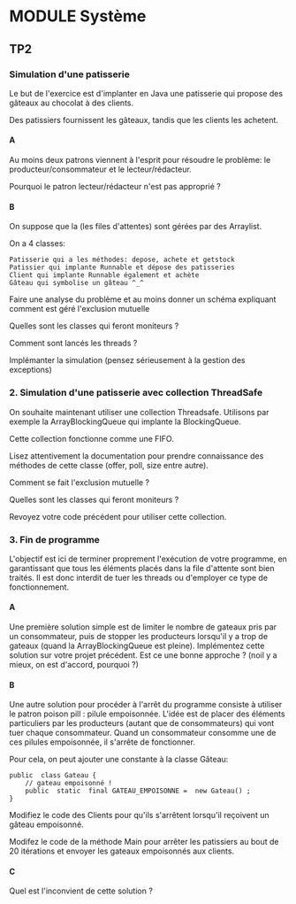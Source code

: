 # MODULE Système

## TP2



### Simulation d'une patisserie

Le but de l'exercice est d'implanter en Java une patisserie qui propose des gâteaux au chocolat à des clients. 

Des patissiers fournissent les gâteaux, tandis que les clients les achetent.

#### A

Au moins deux patrons viennent à l'esprit pour résoudre le problème: le producteur/consommateur et le lecteur/rédacteur.

Pourquoi le patron lecteur/rédacteur n'est pas approprié ?

#### B

   On suppose que la (les files d'attentes) sont gérées par des Arraylist.

On a 4 classes:

    Patisserie qui a les méthodes: depose, achete et getstock
    Patissier qui implante Runnable et dépose des patisseries
    Client qui implante Runnable également et achète
    Gâteau qui symbolise un gâteau ^_^


Faire une analyse du problème et au moins donner un schéma expliquant comment est géré l'exclusion mutuelle

Quelles sont les classes qui feront moniteurs ?

Comment sont lancés les threads ?

Implémanter la simulation (pensez sérieusement à la gestion des exceptions)

### 2. Simulation d'une patisserie avec collection ThreadSafe

On souhaite maintenant utiliser une collection Threadsafe. Utilisons par exemple la  ArrayBlockingQueue qui implante la  BlockingQueue.

Cette collection fonctionne comme une FIFO.

Lisez attentivement la documentation pour prendre connaissance des méthodes de cette classe (offer, poll, size entre autre).

Comment se fait l'exclusion mutuelle ?

Quelles sont les classes qui feront moniteurs ?

Revoyez votre code précédent pour utiliser cette collection.
 
### 3. Fin de programme
L'objectif est ici de terminer proprement l'exécution de votre programme, en garantissant que tous les éléments placés dans la file d'attente sont bien traités.
Il est donc interdit de tuer les threads ou d'employer ce type de fonctionnement.

#### A

Une première solution simple est de limiter le nombre de gateaux pris par un consommateur, puis de stopper les producteurs lorsqu'il y a trop de gateaux (quand la ArrayBlockingQueue est pleine).
Implémentez cette solution sur votre projet précédent.
Est ce une bonne approche ? (noil y a mieux, on est d'accord, pourquoi ?)

#### B

Une autre solution pour procéder à l'arrêt du programme consiste à utiliser le patron  poison pill : pilule empoisonnée.
L'idée est de placer des éléments particuliers par les producteurs (autant que de consommateurs) qui vont tuer chaque consommateur. Quand un consommateur consomme une de ces pilules empoisonnée, il s'arrête de fonctionner.

Pour cela, on peut ajouter une constante à la classe Gâteau:

    public  class Gateau {
        // gateau empoisonné !
        public  static  final GATEAU_EMPOISONNE =  new Gateau() ;
    }

Modifiez le code des Clients pour qu'ils s'arrêtent lorsqu'il reçoivent un gâteau empoisonné.

Modifez le code  de la méthode Main pour arrêter les patissiers au bout de 20 itérations et envoyer les gateaux empoisonnés aux clients.

#### C

Quel est l'inconvient de cette solution ?